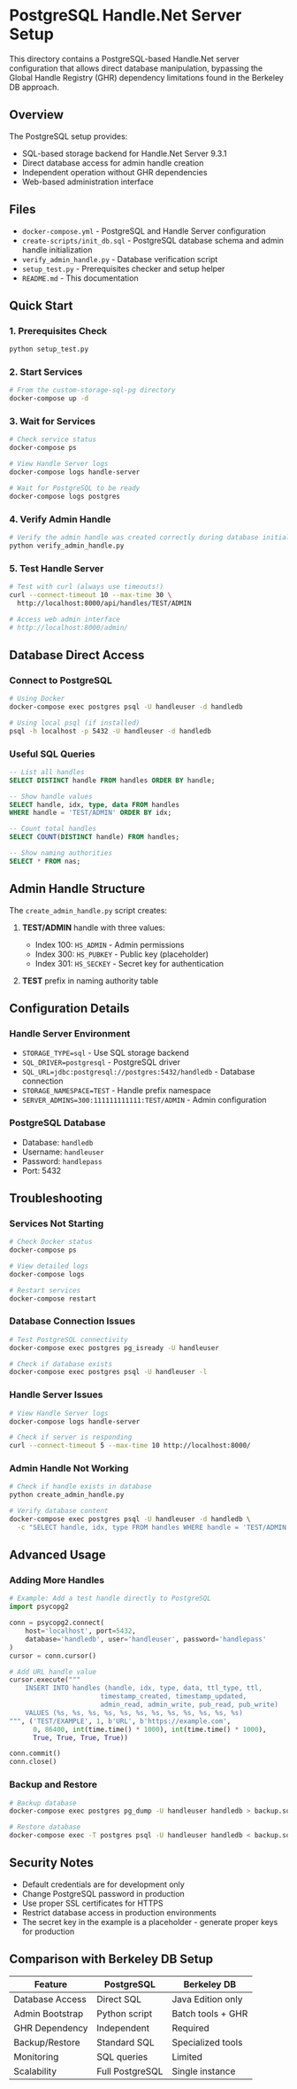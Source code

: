 # PostgreSQL Handle.Net Server Setup

This directory contains a PostgreSQL-based Handle.Net server configuration that allows direct database manipulation, bypassing the Global Handle Registry (GHR) dependency limitations found in the Berkeley DB approach.

## Overview

The PostgreSQL setup provides:
- SQL-based storage backend for Handle.Net Server 9.3.1
- Direct database access for admin handle creation
- Independent operation without GHR dependencies
- Web-based administration interface

## Files

- `docker-compose.yml` - PostgreSQL and Handle Server configuration
- `create-scripts/init_db.sql` - PostgreSQL database schema and admin handle initialization
- `verify_admin_handle.py` - Database verification script
- `setup_test.py` - Prerequisites checker and setup helper
- `README.md` - This documentation

## Quick Start

### 1. Prerequisites Check
```bash
python setup_test.py
```

### 2. Start Services
```bash
# From the custom-storage-sql-pg directory
docker-compose up -d
```

### 3. Wait for Services
```bash
# Check service status
docker-compose ps

# View Handle Server logs
docker-compose logs handle-server

# Wait for PostgreSQL to be ready
docker-compose logs postgres
```

### 4. Verify Admin Handle
```bash
# Verify the admin handle was created correctly during database initialization
python verify_admin_handle.py
```

### 5. Test Handle Server
```bash
# Test with curl (always use timeouts!)
curl --connect-timeout 10 --max-time 30 \
  http://localhost:8000/api/handles/TEST/ADMIN

# Access web admin interface
# http://localhost:8000/admin/
```

## Database Direct Access

### Connect to PostgreSQL
```bash
# Using Docker
docker-compose exec postgres psql -U handleuser -d handledb

# Using local psql (if installed)
psql -h localhost -p 5432 -U handleuser -d handledb
```

### Useful SQL Queries
```sql
-- List all handles
SELECT DISTINCT handle FROM handles ORDER BY handle;

-- Show handle values
SELECT handle, idx, type, data FROM handles 
WHERE handle = 'TEST/ADMIN' ORDER BY idx;

-- Count total handles
SELECT COUNT(DISTINCT handle) FROM handles;

-- Show naming authorities
SELECT * FROM nas;
```

## Admin Handle Structure

The `create_admin_handle.py` script creates:

1. **TEST/ADMIN** handle with three values:
   - Index 100: `HS_ADMIN` - Admin permissions
   - Index 300: `HS_PUBKEY` - Public key (placeholder)
   - Index 301: `HS_SECKEY` - Secret key for authentication

2. **TEST** prefix in naming authority table

## Configuration Details

### Handle Server Environment
- `STORAGE_TYPE=sql` - Use SQL storage backend
- `SQL_DRIVER=postgresql` - PostgreSQL driver
- `SQL_URL=jdbc:postgresql://postgres:5432/handledb` - Database connection
- `STORAGE_NAMESPACE=TEST` - Handle prefix namespace
- `SERVER_ADMINS=300:111111111111:TEST/ADMIN` - Admin configuration

### PostgreSQL Database
- Database: `handledb`
- Username: `handleuser` 
- Password: `handlepass`
- Port: 5432

## Troubleshooting

### Services Not Starting
```bash
# Check Docker status
docker-compose ps

# View detailed logs
docker-compose logs

# Restart services
docker-compose restart
```

### Database Connection Issues
```bash
# Test PostgreSQL connectivity
docker-compose exec postgres pg_isready -U handleuser

# Check if database exists
docker-compose exec postgres psql -U handleuser -l
```

### Handle Server Issues
```bash
# View Handle Server logs
docker-compose logs handle-server

# Check if server is responding
curl --connect-timeout 5 --max-time 10 http://localhost:8000/
```

### Admin Handle Not Working
```bash
# Check if handle exists in database
python create_admin_handle.py

# Verify database content
docker-compose exec postgres psql -U handleuser -d handledb \
  -c "SELECT handle, idx, type FROM handles WHERE handle = 'TEST/ADMIN';"
```

## Advanced Usage

### Adding More Handles
```python
# Example: Add a test handle directly to PostgreSQL
import psycopg2

conn = psycopg2.connect(
    host='localhost', port=5432, 
    database='handledb', user='handleuser', password='handlepass'
)
cursor = conn.cursor()

# Add URL handle value
cursor.execute("""
    INSERT INTO handles (handle, idx, type, data, ttl_type, ttl,
                       timestamp_created, timestamp_updated,
                       admin_read, admin_write, pub_read, pub_write)
    VALUES (%s, %s, %s, %s, %s, %s, %s, %s, %s, %s, %s, %s)
""", ('TEST/EXAMPLE', 1, b'URL', b'https://example.com',
      0, 86400, int(time.time() * 1000), int(time.time() * 1000),
      True, True, True, True))

conn.commit()
conn.close()
```

### Backup and Restore
```bash
# Backup database
docker-compose exec postgres pg_dump -U handleuser handledb > backup.sql

# Restore database
docker-compose exec -T postgres psql -U handleuser handledb < backup.sql
```

## Security Notes

- Default credentials are for development only
- Change PostgreSQL password in production
- Use proper SSL certificates for HTTPS
- Restrict database access in production environments
- The secret key in the example is a placeholder - generate proper keys for production

## Comparison with Berkeley DB Setup

| Feature | PostgreSQL | Berkeley DB |
|---------|------------|-------------|
| Database Access | Direct SQL | Java Edition only |
| Admin Bootstrap | Python script | Batch tools + GHR |
| GHR Dependency | Independent | Required |
| Backup/Restore | Standard SQL | Specialized tools |
| Monitoring | SQL queries | Limited |
| Scalability | Full PostgreSQL | Single instance |
